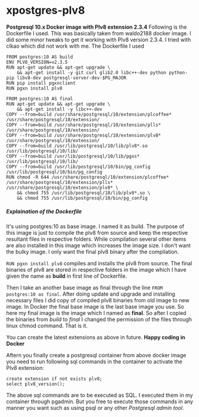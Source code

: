# xpostgres-plv8
**Postgresql 10.x Docker image with Plv8 extension 2.3.4**
Following is the Dockerfile I used. This was basically taken from waldo2188 docker image. I did some minor tweaks to get it working with Plv8 version 2.3.4. I tried with clkao which did not work with me.
The Dockerfile I used

```
FROM postgres:10 AS build
ENV PLV8_VERSION=v2.3.5
RUN apt-get update && apt-get upgrade \
    && apt-get install -y git curl glib2.0 libc++-dev python python-pip libv8-dev postgresql-server-dev-$PG_MAJOR
RUN pip install pgxnclient
RUN pgxn install plv8

FROM postgres:10 AS final
RUN apt-get update && apt-get upgrade \
    && apt-get install -y libc++-dev
COPY --from=build /usr/share/postgresql/10/extension/plcoffee* /usr/share/postgresql/10/extension/
COPY --from=build /usr/share/postgresql/10/extension/plls* /usr/share/postgresql/10/extension/
COPY --from=build /usr/share/postgresql/10/extension/plv8* /usr/share/postgresql/10/extension/
COPY --from=build /usr/lib/postgresql/10/lib/plv8*.so /usr/lib/postgresql/10/lib/
COPY --from=build /usr/lib/postgresql/10/lib/pgxs* /usr/lib/postgresql/10/lib/
COPY --from=build /usr/lib/postgresql/10/bin/pg_config /usr/lib/postgresql/10/bin/pg_config
RUN chmod -R 644 /usr/share/postgresql/10/extension/plcoffee* /usr/share/postgresql/10/extension/plls* /usr/share/postgresql/10/extension/plv8* \
    && chmod 755 /usr/lib/postgresql/10/lib/plv8*.so \
    && chmod 755 /usr/lib/postgresql/10/bin/pg_config
```

##### Explaination of the Dockerfile
It's using postgres:10 as base image. I named it as build. The purpose of this image is just to compile the plv8 from source and keep the respective resultant files in respective folders. While compilation several other items are also installed in this image which increases the image size. I don't want the bulky image. I only want the final plv8 binary after the compilation.

`RUN pgxn install plv8` compiles and installs the plv8 from source. The final binaries of plv8 are stored in respective folders in the image which I have given the name as **build** in first line of Dockerfile.

Then I take an another base image as final through the line `FROM postgres:10 as final`. After doing update and upgrade and installing necessary files I did copy of compiled plv8 binaries from old image to new image. In Docker the final base image is the last base image you use. So here my final image is the image which I named as **final**. So after I copied the binaries from *build* to *final* I changed the permission of the files through linux chmod command. That is it.

You can create the latest extensions as above in future. **Happy coding in Docker**

Aftern you finally create a postgresql container from above docker image you need to run following sql commands in the container to activate the Plv8 extension:
```
create extension if not exists plv8;
select plv8_version();
```

The above sql commands are to be executed as SQL. I executed them in my container through pgadmin. But you free to execute those commands in any manner you want such as using psql or any other *Postgresql admin tool*.
